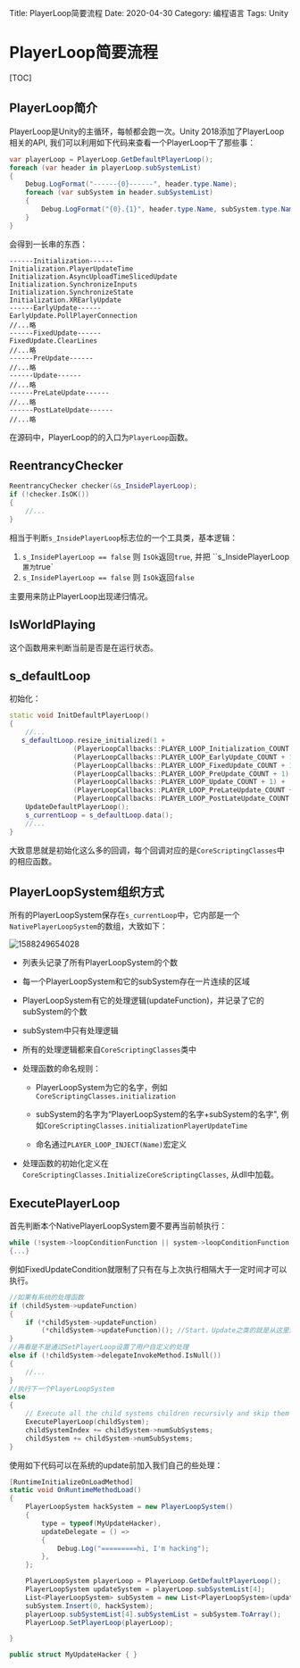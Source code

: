 Title: PlayerLoop简要流程
Date: 2020-04-30
Category: 编程语言
Tags: Unity

# PlayerLoop简要流程

[TOC]

## PlayerLoop简介

PlayerLoop是Unity的主循环，每帧都会跑一次。Unity 2018添加了PlayerLoop相关的API, 我们可以利用如下代码来查看一个PlayerLoop干了那些事：

```csharp
var playerLoop = PlayerLoop.GetDefaultPlayerLoop();
foreach (var header in playerLoop.subSystemList)
{
    Debug.LogFormat("------{0}------", header.type.Name);
    foreach (var subSystem in header.subSystemList)
    {
        Debug.LogFormat("{0}.{1}", header.type.Name, subSystem.type.Name);
    }
}
```

会得到一长串的东西：

```
------Initialization------
Initialization.PlayerUpdateTime
Initialization.AsyncUploadTimeSlicedUpdate
Initialization.SynchronizeInputs
Initialization.SynchronizeState
Initialization.XREarlyUpdate
------EarlyUpdate------
EarlyUpdate.PollPlayerConnection
//...略
------FixedUpdate------
FixedUpdate.ClearLines
//...略
------PreUpdate------
//...略
------Update------
//...略
------PreLateUpdate------
//...略
------PostLateUpdate------
//...略
```

在源码中，PlayerLoop的的入口为`PlayerLoop`函数。

## ReentrancyChecker

```cpp
ReentrancyChecker checker(&s_InsidePlayerLoop);
if (!checker.IsOK())
{
	//...
}
```

相当于判断`s_InsidePlayerLoop`标志位的一个工具类，基本逻辑：

1. `s_InsidePlayerLoop == false` 则 `IsOk`返回`true`, 并把 ``s_InsidePlayerLoop `置为`true`
2. `s_InsidePlayerLoop == false` 则 `IsOk`返回`false`

主要用来防止PlayerLoop出现递归情况。

## IsWorldPlaying

这个函数用来判断当前是否是在运行状态。

## s_defaultLoop

初始化：

```cpp
static void InitDefaultPlayerLoop()
{
    //...
   s_defaultLoop.resize_initialized(1 + 
                (PlayerLoopCallbacks::PLAYER_LOOP_Initialization_COUNT + 1) +
                (PlayerLoopCallbacks::PLAYER_LOOP_EarlyUpdate_COUNT + 1) + 
                (PlayerLoopCallbacks::PLAYER_LOOP_FixedUpdate_COUNT + 1) +
                (PlayerLoopCallbacks::PLAYER_LOOP_PreUpdate_COUNT + 1) + 
                (PlayerLoopCallbacks::PLAYER_LOOP_Update_COUNT + 1) +
                (PlayerLoopCallbacks::PLAYER_LOOP_PreLateUpdate_COUNT + 1) + 
                (PlayerLoopCallbacks::PLAYER_LOOP_PostLateUpdate_COUNT + 1));
    UpdateDefaultPlayerLoop();
    s_currentLoop = s_defaultLoop.data();
    //...
}
```

大致意思就是初始化这么多的回调，每个回调对应的是`CoreScriptingClasses`中的相应函数。

## PlayerLoopSystem组织方式

所有的PlayerLoopSystem保存在`s_currentLoop`中，它内部是一个`NativePlayerLoopSystem`的数组，大致如下：

![1588249654028](F:\GitHub\shazi129.github.io\pelican_blog\pelican\content\unity\源码\1588249654028.png)

- 列表头记录了所有PlayerLoopSystem的个数

- 每一个PlayerLoopSystem和它的subSystem存在一片连续的区域

- PlayerLoopSystem有它的处理逻辑(updateFunction)，并记录了它的subSystem的个数

- subSystem中只有处理逻辑

- 所有的处理逻辑都来自`CoreScriptingClasses`类中

- 处理函数的命名规则：

  - PlayerLoopSystem为它的名字，例如`CoreScriptingClasses.initialization`

  - subSystem的名字为“PlayerLoopSystem的名字+subSystem的名字", 例如`CoreScriptingClasses.initializationPlayerUpdateTime`

  - 命名通过`PLAYER_LOOP_INJECT(Name)`宏定义

- 处理函数的初始化定义在`CoreScriptingClasses.InitializeCoreScriptingClasses`, 从dll中加载。

  

## ExecutePlayerLoop

首先判断本个NativePlayerLoopSystem要不要再当前帧执行：

```cpp
while (!system->loopConditionFunction || system->loopConditionFunction())
{...}
```

例如FixedUpdateCondition就限制了只有在与上次执行相隔大于一定时间才可以执行。

```cpp
//如果有系统的处理函数
if (childSystem->updateFunction)
{
    if (*childSystem->updateFunction)
        (*childSystem->updateFunction)(); //Start，Update之类的就是从这里进来的
}
//再看是不是通过SetPlayerLoop设置了用户自定义的处理
else if (!childSystem->delegateInvokeMethod.IsNull())
{
    //...
}
//执行下一个PlayerLoopSystem
else
{
    // Execute all the child systems children recursivly and skip them in this loop
    ExecutePlayerLoop(childSystem);
    childSystemIndex += childSystem->numSubSystems;
    childSystem += childSystem->numSubSystems;
}
```

使用如下代码可以在系统的update前加入我们自己的些处理：

```csharp
[RuntimeInitializeOnLoadMethod]
static void OnRuntimeMethodLoad()
{
    PlayerLoopSystem hackSystem = new PlayerLoopSystem()
    {
        type = typeof(MyUpdateHacker),
        updateDelegate = () => 
        {
            Debug.Log("=========hi, I'm hacking");
        },
    };

    PlayerLoopSystem playerLoop = PlayerLoop.GetDefaultPlayerLoop();
    PlayerLoopSystem updateSystem = playerLoop.subSystemList[4];
    List<PlayerLoopSystem> subSystem = new List<PlayerLoopSystem>(updateSystem.subSystemList);
    subSystem.Insert(0, hackSystem);
    playerLoop.subSystemList[4].subSystemList = subSystem.ToArray();
    PlayerLoop.SetPlayerLoop(playerLoop);

}

public struct MyUpdateHacker { }
```


